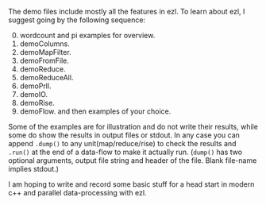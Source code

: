 The demo files include mostly all the features in ezl.
To learn about ezl, I suggest going by the following sequence:

0. wordcount and pi examples for overview.
1. demoColumns. 
2. demoMapFilter.
3. demoFromFile.
4. demoReduce.
5. demoReduceAll.
6. demoPrll.
7. demoIO.
8. demoRise.
9. demoFlow.
and then examples of your choice.

Some of the examples are for illustration and do not write their results, while
some do show the results in output files or stdout. In any case you can append
`.dump()` to any unit(map/reduce/rise) to check the results and `.run()` at the end
of a data-flow to make it actually run. (`dump()` has two optional arguments, 
output file string and header of the file. Blank file-name implies stdout.)

I am hoping to write and record some basic stuff for a head start in modern c++ and
parallel data-processing with ezl.
